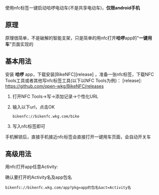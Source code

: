 使用nfc标签一键启动哈啰电动车(不是共享电动车)，**仅限android手机**

## 原理

原理很简单，不是破解的智能支架，只是简单的用nfc打开**哈啰**app的"**一键用车**"页面实现的

## 基本用法

安装 **哈啰** app，下载安装[BikeNFC][release] ，准备一张nfc标签，下载NFC Tools工具或者其他写nfc标签工具(以下以NFC Tools为例)：
[release]: https://github.com/open-wkg/BikeNFC/releases
1. 打开NFC Tools->写->添加记录->个性化URL

2. 输入以下url，点击OK

   ```
   bikenfc://bikenfc.wkg.com/bike
   ```
   
3. 写入nfc标签即可

手机解锁后，直接手机接近nfc标签会直接打开一键用车页面，会自动开关车

## 高级用法

用nfc打开app任意Activity:

确认要打开的Activity名及app包名

```
bikenfc://bikenfc.wkg.com/app?pkg=app的包名&act=Activity名
```


